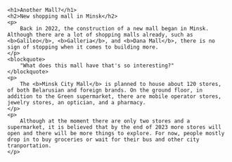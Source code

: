 <html>
<head> 
    <title>Another Mall?</title>
</head>
<body>

    <h1>Another Mall?</h1>
    <h2>New shopping mall in Minsk</h2>
    <p>
        Back in 2022, the construction of a new mall began in Minsk. Although there are a lot of shopping malls already, such as <b>Galileo</b>, <b>Galleria</b>, and <b>Dana Mall</b>, there is no sign of stopping when it comes to building more.
    </p>
    <blockquote>
        "What does this mall have that's so interesting?"
    </blockquote>
    <p>
        The <b>Minsk City Mall</b> is planned to house about 120 stores, of both Belarusian and foreign brands. On the ground floor, in addition to the Green supermarket, there are mobile operator stores, jewelry stores, an optician, and a pharmacy.
    </p>
    <p>
        Although at the moment there are only two stores and a supermarket, it is believed that by the end of 2023 more stores will open and there will be more things to explore. For now, people mostly drop in to buy groceries or wait for their bus and other city tranportation.
    </p>

</body>
</html>



